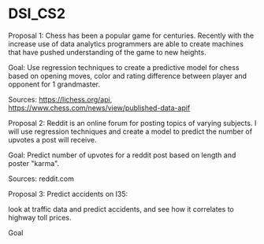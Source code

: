 # DSI_CS2

Proposal 1:
  Chess has been a popular game for centuries.  Recently with the increase use of data analytics programmers are able to create machines that have pushed understanding of the game to new heights.

Goal:
  Use regression techniques to create a predictive model for chess based on opening moves, color and rating difference between player and opponent for 1 grandmaster.

Sources: https://lichess.org/api, https://www.chess.com/news/view/published-data-apif

Proposal 2:
  Reddit is an online forum for posting topics of varying subjects. I will use regression techniques and create a model to predict the number of upvotes a post will receive.

Goal:
  Predict number of upvotes for a reddit post based on length and poster "karma".

Sources: reddit.com

Proposal 3:
Predict accidents on I35:

look at traffic data and predict accidents, and see how it correlates to highway toll prices.

Goal
